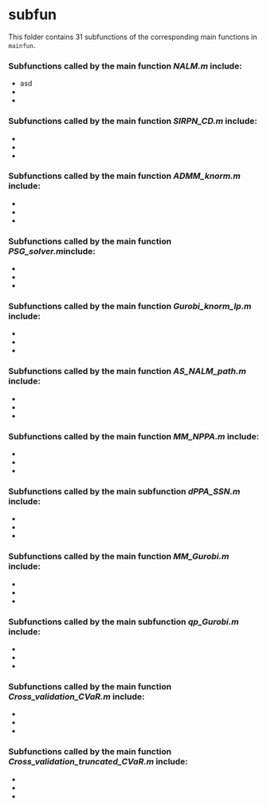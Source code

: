 # subfun
This folder contains 31 subfunctions of the corresponding main functions in `mainfun`.
### Subfunctions called by the main function *NALM.m* include: 
  - asd
  -
  -
### Subfunctions called by the main function *SIRPN_CD.m* include: 
  - 
  -
  -
### Subfunctions called by the main function *ADMM_knorm.m* include: 
  - 
  -
  -
### Subfunctions called by the main function *PSG_solver.m*include: 
  - 
  -
  -
### Subfunctions called by the main function *Gurobi_knorm_lp.m* include: 
  - 
  -
  -
### Subfunctions called by the main function *AS_NALM_path.m* include: 
  - 
  -
  -
### Subfunctions called by the main function *MM_NPPA.m* include: 
  - 
  -
  -
### Subfunctions called by the main subfunction *dPPA_SSN.m* include: 
  - 
  -
  -
### Subfunctions called by the main function *MM_Gurobi.m* include: 
  - 
  -
  -
### Subfunctions called by the main subfunction *qp_Gurobi.m* include:
  - 
  -
  -
### Subfunctions called by the main function *Cross_validation_CVaR.m* include:  
  - 
  -
  -
### Subfunctions called by the main function *Cross_validation_truncated_CVaR.m* include:  
  - 
  -
  -
 

